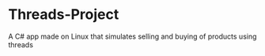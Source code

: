 # Threads-Project
A C# app made on Linux that simulates selling and buying of products using threads 
